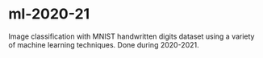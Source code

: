 # ml-2020-21
Image classification with MNIST handwritten digits dataset using a variety of machine learning techniques. Done during 2020-2021.
